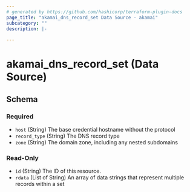```yaml
---
# generated by https://github.com/hashicorp/terraform-plugin-docs
page_title: "akamai_dns_record_set Data Source - akamai"
subcategory: ""
description: |-
  
---
```


# akamai_dns_record_set (Data Source)





<!-- schema generated by tfplugindocs -->
## Schema

### Required

- `host` (String) The base credential hostname without the protocol
- `record_type` (String) The DNS record type
- `zone` (String) The domain zone, including any nested subdomains

### Read-Only

- `id` (String) The ID of this resource.
- `rdata` (List of String) An array of data strings that represent multiple records within a set
